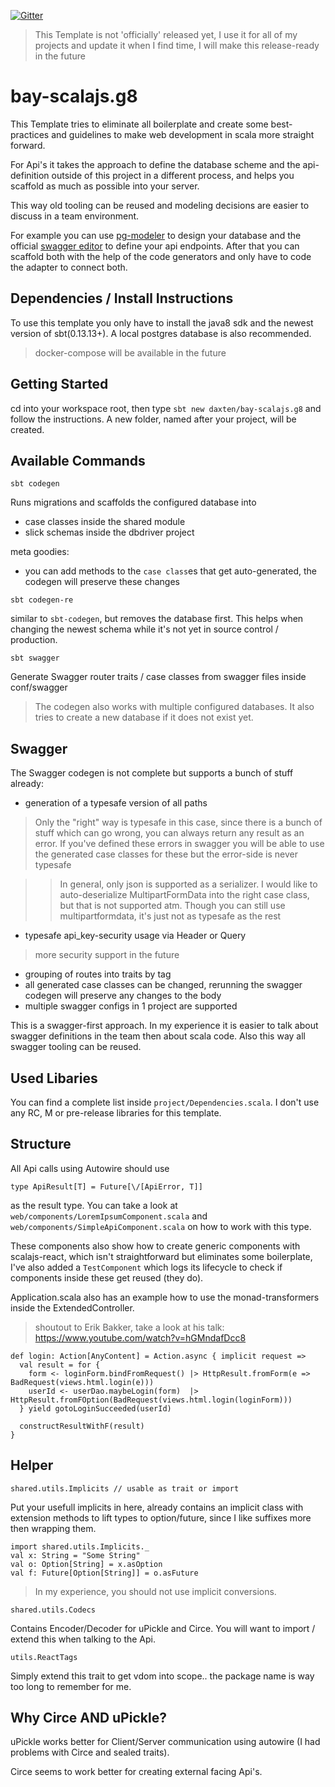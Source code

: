 [![Gitter](https://badges.gitter.im/Join%20Chat.svg)](https://gitter.im/bay-scalajs-g8/Lobby?utm_source=badge&utm_medium=badge&utm_campaign=pr-badge&utm_content=badge)

> This Template is not 'officially' released yet, I use it for all of my projects and update it when I find time, I will make this release-ready in the future

# bay-scalajs.g8
This Template tries to eliminate all boilerplate and create some best-practices and guidelines to make web development in scala more straight forward.

For Api's it takes the approach to define the database scheme and the api-definition outside of this project in a different process, and helps you scaffold as much as possible into your server.

This way old tooling can be reused and modeling decisions are easier to discuss in a team environment. 

For example you can use [pg-modeler](http://www.pgmodeler.com.br/) to design your database and the official [swagger editor](http://editor.swagger.io) to define your api endpoints. After that you can scaffold both with the help of the code generators and only have to code the adapter to connect both.

## Dependencies / Install Instructions
To use this template you only have to install the java8 sdk and the newest version of sbt(0.13.13+). A local postgres database is also recommended.

> docker-compose will be available in the future

## Getting Started
cd into your workspace root, then type `sbt new daxten/bay-scalajs.g8` and follow the instructions. A new folder, named after your project, will be created.

## Available Commands
``sbt codegen``

Runs migrations and scaffolds the configured database into
* case classes inside the shared module
* slick schemas inside the dbdriver project

meta goodies:
* you can add methods to the `case class`es that get auto-generated, the codegen will preserve these changes

``sbt codegen-re``

similar to `sbt-codegen`, but removes the database first. This helps when changing the newest schema while it's not yet in source control / production. 

``sbt swagger``

Generate Swagger router traits / case classes from swagger files inside conf/swagger

> The codegen also works with multiple configured databases. It also tries to create a new database if it does not exist yet.

## Swagger

The Swagger codegen is not complete but supports a bunch of stuff already:
* generation of a typesafe version of  all paths 

> Only the "right" way is typesafe in this case, since there is a bunch of stuff which can go wrong, you can always return any result as an error. If you've defined these errors in swagger you will be able to use the generated case classes for these but  the error-side is never typesafe

>> In general, only json is supported as a serializer. I would like to auto-deserialize MultipartFormData into the right case class, but that is not supported atm. Though you can still use multipartformdata, it's just not as typesafe as the rest

* typesafe api_key-security usage via Header or Query

> more security support in the future

* grouping of routes into traits by tag
* all generated case classes can be changed, rerunning the swagger codegen will preserve any changes to the body
* multiple swagger configs in 1 project are supported

This is a swagger-first approach. In my experience it is easier to talk about swagger definitions in the team then about scala code. Also this way all swagger tooling can be reused.

## Used Libaries
You can find a complete list inside `project/Dependencies.scala`. I don't use any RC, M or pre-release libraries for this template.


## Structure
All Api calls using Autowire should use 

`type ApiResult[T] = Future[\/[ApiError, T]]` 

as the result type. You can take a look at `web/components/LoremIpsumComponent.scala` and `web/components/SimpleApiComponent.scala` on how to work with this type.

These components also show how to create generic components with scalajs-react, which isn't straightforward but eliminates some boilerplate, I've also added a `TestComponent` which logs its lifecycle to check if components inside these get reused (they do).

Application.scala also has an example how to use the monad-transformers inside the ExtendedController.

> shoutout to Erik Bakker, take a look at his talk: https://www.youtube.com/watch?v=hGMndafDcc8

```
def login: Action[AnyContent] = Action.async { implicit request =>
  val result = for {
    form <- loginForm.bindFromRequest() |> HttpResult.fromForm(e => BadRequest(views.html.login(e)))
    userId <- userDao.maybeLogin(form)  |> HttpResult.fromFOption(BadRequest(views.html.login(loginForm)))
  } yield gotoLoginSucceeded(userId)
  
  constructResultWithF(result)
}
```

## Helper
`shared.utils.Implicits // usable as trait or import`

Put your usefull implicits in here, already contains an implicit class with extension methods to lift types to option/future, since I like suffixes more then wrapping them.


```
import shared.utils.Implicits._
val x: String = "Some String"
val o: Option[String] = x.asOption
val f: Future[Option[String]] = o.asFuture
```

> In my experience, you should not use implicit conversions.

`shared.utils.Codecs`

Contains Encoder/Decoder for uPickle and Circe. You will want to import / extend this when talking to the Api.

`utils.ReactTags`

Simply extend this trait to get vdom into scope.. the package name is way too long to remember for me.

## Why Circe AND uPickle?
uPickle works better for Client/Server communication using autowire (I had problems with Circe and sealed traits).

Circe seems to work better for creating external facing Api's.